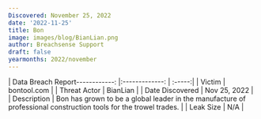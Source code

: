 ```yaml
---
Discovered: November 25, 2022
date: '2022-11-25'
title: Bon
image: images/blog/BianLian.png
author: Breachsense Support
draft: false
yearmonths: 2022/november
---
```


| Data Breach Report------------:     |:-------------:    | :-----:|
| Victim      | bontool.com      | 
| Threat Actor      | BianLian      | 
| Date Discovered      | Nov 25, 2022      | 
| Description      | Bon has grown to be a global leader in the manufacture of professional construction tools for the trowel trades.      | 
| Leak Size      | N/A      | 

